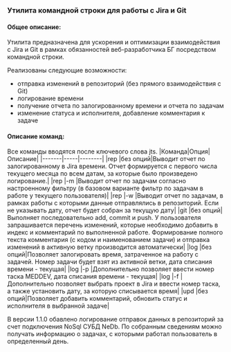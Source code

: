 ﻿### Утилита командной строки для работы с Jira и Git

#### Общее описание:

Утилита предназначена для ускорения и оптимизации взаимодействия с Jira и Git в рамках обязанностей веб-разработчика БГ посредством командной строки.

Реализованы следующие возможности:

- отправка изменений в репозиторий (без прямого взаимодействия с Git)
- логирование времени
- получение отчета по залогированному времени и отчета по задачам
- изменение статуса и исполнителя, добавление комментария к задаче


#### Описание команд:

Все команды вводятся после ключевого слова jts.
|Команда|Опция|Описание|
|-------|-----|--------|
|rep   |без опций|Выводит отчет по залогированному в Jira времени. Отчет формируется с первого числа текущего месяца по всем датам, за которые было произведено логирование.|
|rep   |-m       |Выводит отчет по задачам согласно настроенному фильтру (в базовом варианте фильтр по задачам в работе у текущего пользователя)|
|rep   |-w       |Выводит отчет по задачам, в рамках работы с которыми данные отправлялись в репозиторий. Если не указывать дату, отчет будет собран за текущую дату|
|git   |без опций|Выполняет последовательно add, commit и push. У пользователя запрашивается перечень изменений, которые необходимо добавить в индекс и комментарий по выполненной работе. Формирование полного текста комментария (с кодом и наименованием задачи) и отправка изменений в активную ветку производится автоматически|
|log   |без опций|Позволяет залогировать время, затраченное на работу с задачей. Номер задачи будет взят из активной ветки, дата списания времени - текущая|
|log   |-p       |Дополнительно позволяет ввести номер таска MEDDEV, дата списания времени - текущая|
|log   |-f       |Дополнительно позволяет выбрать проект в Jira и ввести номер таска, а также установить дату, за которую списывается время|
|upd   |без опций|Позволяет добавить комментарий, обновить статус и исполнителя в выбранной задаче|

В версии 1.1.0 обавлено логирование отправок данных в репозиторий за счет подключения NoSql СУБД NeDb. По собранным сведениям можно получать информацию о задачах, с которыми работал пользователь в определенный день.
